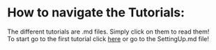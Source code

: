 # How to navigate the Tutorials:
The different tutorials are .md files. Simply click on them to read them! <br>
To start go to the first tutorial click [here](SettingUp.md) or go to the SettingUp.md file!
